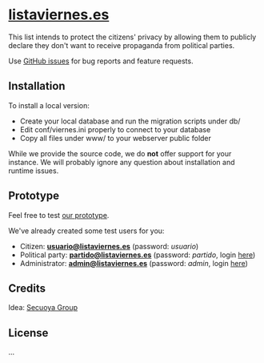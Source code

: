 [listaviernes.es](https://www.nolegaltech.com/prototype/f6c38dcc2dfcbe29c882ed9734be0b23/index.php)
==================================

This list intends to protect the citizens' privacy by allowing them to publicly declare they don't want to receive propaganda from political parties.

Use [GitHub issues]() for bug reports and feature requests.

Installation
------------

To install a local version:

 - Create your local database and run the migration scripts under db/
 - Edit conf/viernes.ini properly to connect to your database
 - Copy all files under www/ to your webserver public folder


While we provide the source code, we do **not** offer support for your instance. We will probably ignore any question about installation and runtime issues.

Prototype
---------

Feel free to test [our prototype](https://nolegaltech.com/prototype/f6c38dcc2dfcbe29c882ed9734be0b23/index.php).

We've already created some test users for you:

 - Citizen: **usuario@listaviernes.es** (password: *usuario*)
 - Political party: **partido@listaviernes.es** (password: *partido*, login [here](https://nolegaltech.com/prototype/f6c38dcc2dfcbe29c882ed9734be0b23/partidos.php))
 - Administrator: **admin@listaviernes.es** (password: *admin*, login [here](https://nolegaltech.com/prototype/f6c38dcc2dfcbe29c882ed9734be0b23/admin.php))

Credits
-------

Idea: [Secuoya Group](https://secuoyagroup.com/)

License
-------

...

